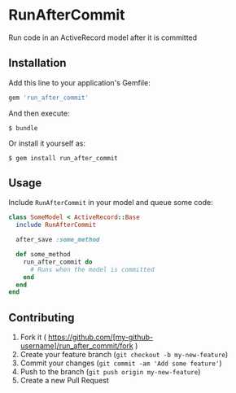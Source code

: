 # RunAfterCommit

Run code in an ActiveRecord model after it is committed

## Installation

Add this line to your application's Gemfile:

```ruby
gem 'run_after_commit'
```

And then execute:

    $ bundle

Or install it yourself as:

    $ gem install run_after_commit

## Usage

Include `RunAfterCommit` in your model and queue some code:

```ruby
class SomeModel < ActiveRecord::Base
  include RunAfterCommit

  after_save :some_method

  def some_method
    run_after_commit do
      # Runs when the model is committed
    end
  end
end
```

## Contributing

1. Fork it ( https://github.com/[my-github-username]/run_after_commit/fork )
2. Create your feature branch (`git checkout -b my-new-feature`)
3. Commit your changes (`git commit -am 'Add some feature'`)
4. Push to the branch (`git push origin my-new-feature`)
5. Create a new Pull Request
